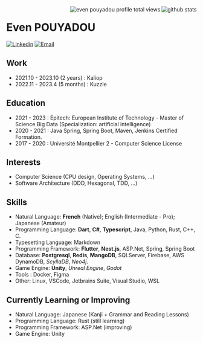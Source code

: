 <img align="right" src="https://github-readme-stats.vercel.app/api?username=epouyadou&theme=github_dark_dimmed&show_icons=true&bg_color=2f353d&hide_title=true&hide_rank=true" alt="github stats" />
<img align="right" src="https://komarev.com/ghpvc/?username=epouyadou" alt="even pouyadou profile total views" />

# Even POUYADOU
[![Linkedin](https://img.shields.io/badge/-LinkedIn-blue?style=flat)](https://www.linkedin.com/in/pouyadou-even/)
[![Email](https://img.shields.io/badge/-Email-c14438?style=flat)](mailto:even.pouyadou@gmail.com)

## Work

- 2021.10 - 2023.10 (2 years) : Kaliop
- 2022.11 - 2023.4 (5 months) : Kuzzle

## Education

- 2021 - 2023 : Epitech: European Institute of Technology - Master of Science Big Data (Specialization: artificial intelligence)
- 2020 - 2021 : Java Spring, Spring Boot, Maven, Jenkins Certified Formation.
- 2017 - 2020 : Université Montpellier 2 - Computer Science License

## Interests

- Computer Science (CPU design, Operating Systems, ...)
- Software Architecture (DDD, Hexagonal, TDD, ...)

## Skills

- Natural Language: **French** (Native); English (Intermediate - Pro); Japanese (Amateur)
- Programming Language: **Dart**, **C#**, **Typescript**, Java, Python, Rust, C++, C.
- Typesetting Language: Markdown
- Programming Framework: **Flutter**, **Nest.js**, ASP.Net, Spring, Spring Boot
- Database: **Postgresql**, **Redis**, **MangoDB**, SQLServer, Firebase, AWS DynamoDB, *ScyllaDB*, *Neo4j*.
- Game Engine: **Unity**, *Unreal Engine*, *Godot*
- Tools : Docker, Figma
- Other: Linux, VSCode, Jetbrains Suite, Visual Studio, WSL

## Currently Learning or Improving

- Natural Language: Japanese (Kanji + Grammar and Reading Lessons)
- Programming Language: Rust (still learning)
- Programming Framework: ASP.Net (improving)
- Game Engine: Unity
